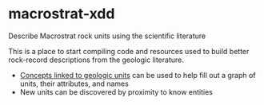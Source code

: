# macrostrat-xdd
Describe Macrostrat rock units using the scientific literature

This is a place to start compiling code and resources used to build better rock-record descriptions from the geologic literature.

- [Concepts linked to geologic units](notes/unit-description.md) can be used to help fill out a graph of units, their attributes, and names
- New units can be discovered by proximity to know entities